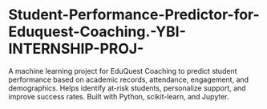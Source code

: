# Student-Performance-Predictor-for-Eduquest-Coaching.-YBI-INTERNSHIP-PROJ-
A machine learning project for EduQuest Coaching to predict student performance based on academic records, attendance, engagement, and demographics. Helps identify at-risk students, personalize support, and improve success rates. Built with Python, scikit-learn, and Jupyter.
